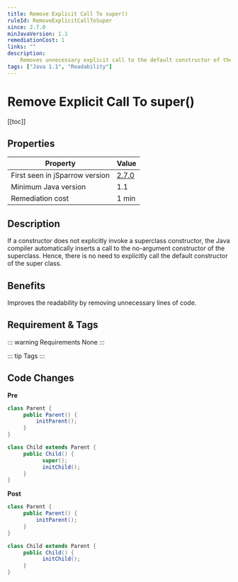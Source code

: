 ```yaml
---
title: Remove Explicit Call To super()
ruleId: RemoveExplicitCallToSuper
since: 2.7.0
minJavaVersion: 1.1
remediationCost: 1
links: ""
description:
    Removes unnecessary explicit call to the default constructor of the super class.
tags: ["Java 1.1", "Readability"]
---
```


# Remove Explicit Call To super()

[[toc]]

## Properties

| Property                        | Value |
| ------------------------------- | ----- |
| First seen in jSparrow version  | [2.7.0](/eclipse/release-notes.html#_2-7-0) |
| Minimum Java version            | 1.1   |
| Remediation cost                | 1 min |

## Description

If a constructor does not explicitly invoke a superclass constructor, the Java compiler automatically inserts a call to the no-argument constructor of the superclass. Hence, there is no need to explicitly call the default constructor of the super class.  

## Benefits

Improves the readability by removing unnecessary lines of code.

## Requirement & Tags

::: warning Requirements
None
:::

::: tip Tags
<TagLinks />
:::

## Code Changes

__Pre__

```java
class Parent {
     public Parent() {
         initParent();
     }
}

class Child extends Parent {
     public Child() {
           super();
           initChild();
     }
}
```

__Post__

```java
class Parent {
     public Parent() {
         initParent();
     }
}

class Child extends Parent {
     public Child() {
           initChild();
     }
}
```

<VersionNotice />

